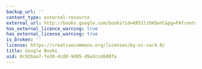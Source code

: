 ```yaml
---
backup_url: ''
content_type: external-resource
external_url: http://books.google.com/books?id=KR51lzhKDwYC&pg=PAfrontcover
has_external_licence_warning: true
has_external_license_warning: true
is_broken: ''
license: https://creativecommons.org/licenses/by-nc-sa/4.0/
title: Google Books
uid: 0c93baa7-fe30-4cd8-9d85-d9a3ccd688fa
---
```

